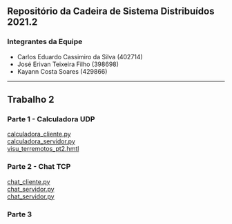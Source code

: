 ## Repositório da Cadeira de Sistema Distribuídos 2021.2

### Integrantes da Equipe
- Carlos Eduardo Cassimiro da Silva (402714)
- José Erivan Teixeira Filho (398698)
- Kayann Costa Soares (429866)

---

## Trabalho 2
### Parte 1 - Calculadora UDP
[calculadora_cliente.py](trabalho-1/calculadora_cliente.py)<br>
[calculadora_servidor.py](sistemas-distribuidos/trabalho-1/calculadora_servidor.py)<br>
[visu_terremotos_pt2.hmtl](trabalho-1/visu_terremotos_pt2.html)<br>

### Parte 2 - Chat TCP
[chat_cliente.py](trabalho-1/chat_cliente.py)<br>
[chat_servidor.py](trabalho-1/chat_servidor.py)<br>
[chat_servidor.py](trabalho-1/chat_util_cliente.py)<br>


### Parte 3


